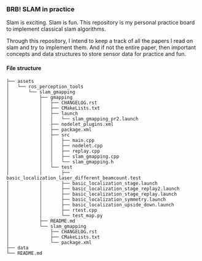 ### BRB! SLAM in practice 

Slam is exciting. Slam is fun. This repository is my personal practice board to implement classical slam algorithms.

Through this repository, I intend to keep a track of all the papers I read on slam and try to implement them. And if not the entire paper, then important concepts and data structures to store sensor data for practice and fun. 

#### File structure 
~~~
├── assets
│   └── ros_perception_tools
│       └── slam_gmapping
│           ├── gmapping
│           │   ├── CHANGELOG.rst
│           │   ├── CMakeLists.txt
│           │   ├── launch
│           │   │   └── slam_gmapping_pr2.launch
│           │   ├── nodelet_plugins.xml
│           │   ├── package.xml
│           │   ├── src
│           │   │   ├── main.cpp
│           │   │   ├── nodelet.cpp
│           │   │   ├── replay.cpp
│           │   │   ├── slam_gmapping.cpp
│           │   │   └── slam_gmapping.h
│           │   └── test
│           │       ├── basic_localization_laser_different_beamcount.test
│           │       ├── basic_localization_stage.launch
│           │       ├── basic_localization_stage_replay2.launch
│           │       ├── basic_localization_stage_replay.launch
│           │       ├── basic_localization_symmetry.launch
│           │       ├── basic_localization_upside_down.launch
│           │       ├── rtest.cpp
│           │       └── test_map.py
│           ├── README.md
│           └── slam_gmapping
│               ├── CHANGELOG.rst
│               ├── CMakeLists.txt
│               └── package.xml
├── data
└── README.md
~~~

